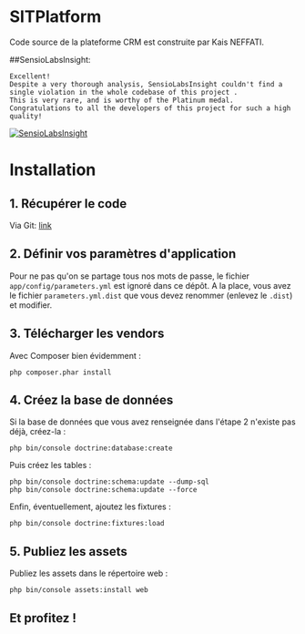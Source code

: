 # SITPlatform
Code source de la plateforme CRM est construite par Kais NEFFATI.

##SensioLabsInsight:
  	
  	Excellent!
	Despite a very thorough analysis, SensioLabsInsight couldn't find a single violation in the whole codebase of this project .
	This is very rare, and is worthy of the Platinum medal.
	Congratulations to all the developers of this project for such a high quality!

[![SensioLabsInsight](https://insight.sensiolabs.com/projects/9e2f0bac-b682-4731-b3a8-645ede1ed0fc/big.png)](https://insight.sensiolabs.com/projects/9e2f0bac-b682-4731-b3a8-645ede1ed0fc)

# Installation
## 1. Récupérer le code

Via Git: [link](https://github.com/KaisNeffati/CrmSit_final)

## 2. Définir vos paramètres d'application
Pour ne pas qu'on se partage tous nos mots de passe, le fichier `app/config/parameters.yml` est ignoré dans ce dépôt. A la place, vous avez le fichier `parameters.yml.dist` que vous devez renommer (enlevez le `.dist`) et modifier.

## 3. Télécharger les vendors
Avec Composer bien évidemment :

    php composer.phar install

## 4. Créez la base de données
Si la base de données que vous avez renseignée dans l'étape 2 n'existe pas déjà, créez-la :

    php bin/console doctrine:database:create

Puis créez les tables :

    php bin/console doctrine:schema:update --dump-sql
    php bin/console doctrine:schema:update --force

Enfin, éventuellement, ajoutez les fixtures :

    php bin/console doctrine:fixtures:load

## 5. Publiez les assets
Publiez les assets dans le répertoire web :

    php bin/console assets:install web

## Et profitez !
